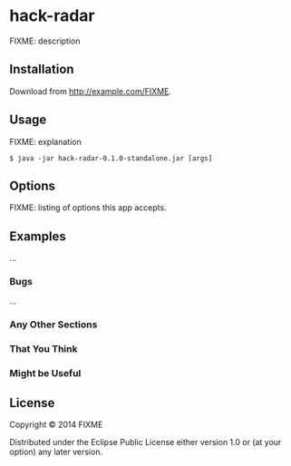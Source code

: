 # hack-radar

FIXME: description

## Installation

Download from http://example.com/FIXME.

## Usage

FIXME: explanation

    $ java -jar hack-radar-0.1.0-standalone.jar [args]

## Options

FIXME: listing of options this app accepts.

## Examples

...

### Bugs

...

### Any Other Sections
### That You Think
### Might be Useful

## License

Copyright © 2014 FIXME

Distributed under the Eclipse Public License either version 1.0 or (at
your option) any later version.
